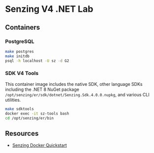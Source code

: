 # Senzing V4 .NET Lab

## Containers

### PostgreSQL

```sh
make postgres
make initdb
psql -h localhost -U sz -d G2
```

### SDK V4 Tools

This container image includes the native SDK, other language SDKs including the .NET 8 NuGet package `/opt/senzing/er/sdk/dotnet/Senzing.Sdk.4.0.0.nupkg`, and various CLI utilities.

```sh
make sdktools
docker exec -it sz-tools bash
cd /opt/senzing/er/bin
```

## Resources

- [Senzing Docker Quickstart](https://senzing.com/docs/quickstart/quickstart_docker/)
